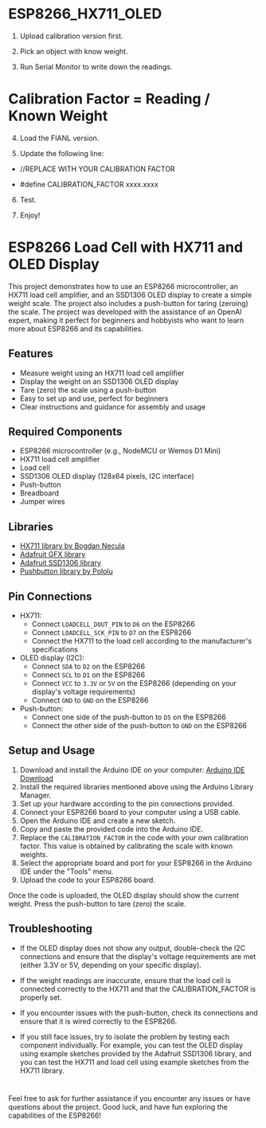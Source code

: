# ESP8266_HX711_OLED

1. Upload calibration version first.

2. Pick an object with know weight.

3. Run Serial Monitor to write down the readings.

# Calibration Factor = Reading / Known Weight

4. Load the FIANL version.

5. Update the following line: 

- //REPLACE WITH YOUR CALIBRATION FACTOR 

- #define CALIBRATION_FACTOR xxxx.xxxx

6. Test.

7. Enjoy!


# ESP8266 Load Cell with HX711 and OLED Display

This project demonstrates how to use an ESP8266 microcontroller, an HX711 load cell amplifier, and an SSD1306 OLED display to create a simple weight scale. The project also includes a push-button for taring (zeroing) the scale. The project was developed with the assistance of an OpenAI expert, making it perfect for beginners and hobbyists who want to learn more about ESP8266 and its capabilities.

## Features

- Measure weight using an HX711 load cell amplifier
- Display the weight on an SSD1306 OLED display
- Tare (zero) the scale using a push-button
- Easy to set up and use, perfect for beginners
- Clear instructions and guidance for assembly and usage

## Required Components

- ESP8266 microcontroller (e.g., NodeMCU or Wemos D1 Mini)
- HX711 load cell amplifier
- Load cell
- SSD1306 OLED display (128x64 pixels, I2C interface)
- Push-button
- Breadboard
- Jumper wires

## Libraries

- [HX711 library by Bogdan Necula](https://github.com/bogde/HX711)
- [Adafruit GFX library](https://github.com/adafruit/Adafruit-GFX-Library)
- [Adafruit SSD1306 library](https://github.com/adafruit/Adafruit_SSD1306)
- [Pushbutton library by Pololu](https://github.com/pololu/pushbutton-arduino)

## Pin Connections

- HX711:
  - Connect `LOADCELL_DOUT_PIN` to `D6` on the ESP8266
  - Connect `LOADCELL_SCK_PIN` to `D7` on the ESP8266
  - Connect the HX711 to the load cell according to the manufacturer's specifications
- OLED display (I2C):
  - Connect `SDA` to `D2` on the ESP8266
  - Connect `SCL` to `D1` on the ESP8266
  - Connect `VCC` to `3.3V` or `5V` on the ESP8266 (depending on your display's voltage requirements)
  - Connect `GND` to `GND` on the ESP8266
- Push-button:
  - Connect one side of the push-button to `D5` on the ESP8266
  - Connect the other side of the push-button to `GND` on the ESP8266

## Setup and Usage

1. Download and install the Arduino IDE on your computer: [Arduino IDE Download](https://www.arduino.cc/en/Main/Software)
2. Install the required libraries mentioned above using the Arduino Library Manager.
3. Set up your hardware according to the pin connections provided.
4. Connect your ESP8266 board to your computer using a USB cable.
5. Open the Arduino IDE and create a new sketch.
6. Copy and paste the provided code into the Arduino IDE.
7. Replace the `CALIBRATION_FACTOR` in the code with your own calibration factor. This value is obtained by calibrating the scale with known weights.
8. Select the appropriate board and port for your ESP8266 in the Arduino IDE under the "Tools" menu.
9. Upload the code to your ESP8266 board.

Once the code is uploaded, the OLED display should show the current weight. Press the push-button to tare (zero) the scale.

## Troubleshooting

- If the OLED display does not show any output, double-check the I2C connections and ensure that the display's voltage requirements are met (either 3.3V or 5V, depending on your specific display).

- If the weight readings are inaccurate, ensure that the load cell is connected correctly to the HX711 and that the CALIBRATION_FACTOR is properly set.

- If you encounter issues with the push-button, check its connections and ensure that it is wired correctly to the ESP8266.

- If you still face issues, try to isolate the problem by testing each component individually. For example, you can test the OLED display using example sketches provided by the Adafruit SSD1306 library, and you can test the HX711 and load cell using example sketches from the HX711 library.
# 
Feel free to ask for further assistance if you encounter any issues or have questions about the project. Good luck, and have fun exploring the capabilities of the ESP8266!
